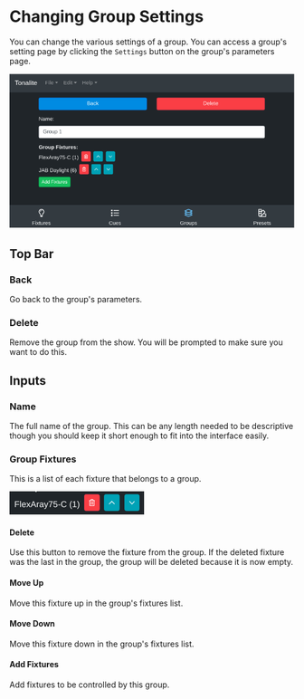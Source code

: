 # Changing Group Settings

You can change the various settings of a group.
You can access a group's setting page by clicking the `Settings` button on the group's parameters page.

![Group settings page](../images/group_settings.png)

## Top Bar

### Back

Go back to the group's parameters.

### Delete

Remove the group from the show. You will be prompted to make sure you want to do this.

## Inputs

### Name

The full name of the group. This can be any length needed to be descriptive though you should keep it short enough to fit into the interface easily.

### Group Fixtures

This is a list of each fixture that belongs to a group.

![Group fixture](../images/group_fixture.png)

#### Delete

Use this button to remove the fixture from the group. If the deleted fixture was the last in the group, the group will be deleted because it is now empty.

#### Move Up

Move this fixture up in the group's fixtures list.

#### Move Down

Move this fixture down in the group's fixtures list.

#### Add Fixtures

Add fixtures to be controlled by this group.